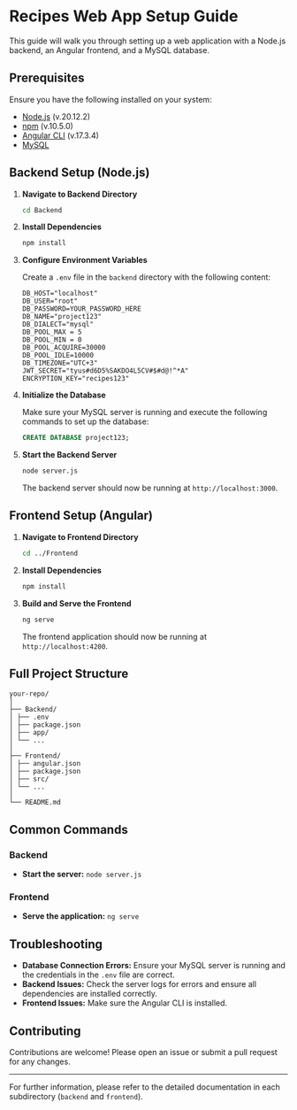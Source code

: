 # Recipes Web App Setup Guide

This guide will walk you through setting up a web application with a Node.js backend, an Angular frontend, and a MySQL database.

## Prerequisites

Ensure you have the following installed on your system:

- [Node.js](https://nodejs.org/en/download) (v.20.12.2)
- [npm](https://www.npmjs.com/) (v.10.5.0)
- [Angular CLI](https://github.com/angular/angular-cli) (v.17.3.4)
- [MySQL](https://www.mysql.com/)

## Backend Setup (Node.js)

1. **Navigate to Backend Directory**

    ```bash
    cd Backend
    ```

2. **Install Dependencies**

    ```bash
    npm install
    ```

3. **Configure Environment Variables**

    Create a `.env` file in the `backend` directory with the following content:

    ```plaintext
    DB_HOST="localhost"
    DB_USER="root"
    DB_PASSWORD=YOUR_PASSWORD_HERE
    DB_NAME="project123"
    DB_DIALECT="mysql"
    DB_POOL_MAX = 5
    DB_POOL_MIN = 0
    DB_POOL_ACQUIRE=30000
    DB_POOL_IDLE=10000
    DB_TIMEZONE="UTC+3"
    JWT_SECRET="tyus#d6D5%SAKDO4L5CV#$#d@!^*A"
    ENCRYPTION_KEY="recipes123"
    ```

4. **Initialize the Database**

    Make sure your MySQL server is running and execute the following commands to set up the database:

    ```sql
    CREATE DATABASE project123;
    ```

5. **Start the Backend Server**

    ```bash
    node server.js
    ```

    The backend server should now be running at `http://localhost:3000`.

## Frontend Setup (Angular)

1. **Navigate to Frontend Directory**

    ```bash
    cd ../Frontend
    ```

2. **Install Dependencies**

    ```bash
    npm install
    ```

3. **Build and Serve the Frontend**

    ```bash
    ng serve
    ```

    The frontend application should now be running at `http://localhost:4200`.

## Full Project Structure

```plaintext
your-repo/
│
├── Backend/
│ ├── .env
│ ├── package.json
│ ├── app/
│ └── ...
│
├── Frontend/
│ ├── angular.json
│ ├── package.json
│ ├── src/
│ └── ...
│
└── README.md
```


## Common Commands

### Backend

- **Start the server:** `node server.js`

### Frontend

- **Serve the application:** `ng serve`

## Troubleshooting

- **Database Connection Errors:** Ensure your MySQL server is running and the credentials in the `.env` file are correct.
- **Backend Issues:** Check the server logs for errors and ensure all dependencies are installed correctly.
- **Frontend Issues:** Make sure the Angular CLI is installed.

## Contributing

Contributions are welcome! Please open an issue or submit a pull request for any changes.

---

For further information, please refer to the detailed documentation in each subdirectory (`backend` and `frontend`).
